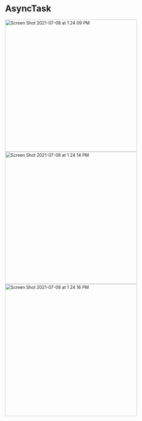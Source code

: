 # AsyncTask
<img width="429" alt="Screen Shot 2021-07-08 at 1 24 09 PM" src="https://user-images.githubusercontent.com/74345861/124862139-d04fca80-dfef-11eb-8db9-89dc7573f04f.png">
<img width="429" alt="Screen Shot 2021-07-08 at 1 24 14 PM" src="https://user-images.githubusercontent.com/74345861/124862146-d3e35180-dfef-11eb-93e8-e34dfb50facc.png">
<img width="429" alt="Screen Shot 2021-07-08 at 1 24 16 PM" src="https://user-images.githubusercontent.com/74345861/124862152-d5147e80-dfef-11eb-996b-180538b39394.png">
